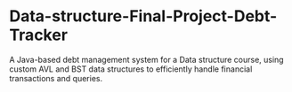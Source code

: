# Data-structure-Final-Project-Debt-Tracker
A Java-based debt management system for a Data structure course, using custom AVL and BST data structures to efficiently handle financial transactions and queries.

